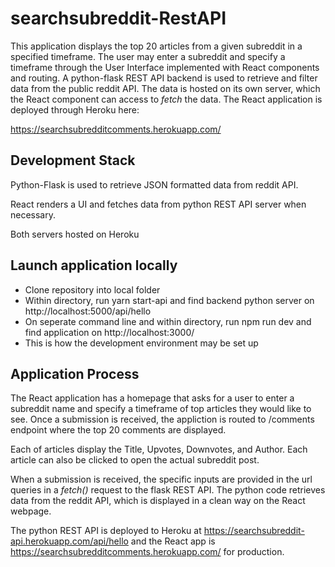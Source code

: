 # searchsubreddit-RestAPI

This application displays the top 20 articles from a given subreddit in a specified timeframe. The user may enter a subreddit and specify a timeframe through the User Interface implemented with React components and routing. A python-flask REST API backend is used to retrieve and filter data from the public reddit API. The data is hosted on its own server, which the React component can access to *fetch* the data. The React application is deployed through Heroku here:

https://searchsubredditcomments.herokuapp.com/

## Development Stack
Python-Flask is used to retrieve JSON formatted data from reddit API.

React renders a UI and fetches data from python REST API server when necessary.

Both servers hosted on Heroku

## Launch application locally
- Clone repository into local folder
- Within directory, run yarn start-api and find backend python server on http://localhost:5000/api/hello
- On seperate command line and within directory, run npm run dev and find application on http://localhost:3000/
- This is how the development environment may be set up

## Application Process
The React application has a homepage that asks for a user to enter a subreddit name and specify a timeframe of top articles they would like to see. Once a submission is received, the appliction is routed to /comments endpoint where the top 20 comments are displayed. 

Each of articles display the Title, Upvotes, Downvotes, and Author. Each article can also be clicked to open the actual subreddit post. 

When a submission is received, the specific inputs are provided in the url queries in a *fetch()* request to the flask REST API. The python code retrieves data from the reddit API, which is displayed in a clean way on the React webpage. 

The python REST API is deployed to Heroku at https://searchsubreddit-api.herokuapp.com/api/hello and the React app is https://searchsubredditcomments.herokuapp.com/ for production.
